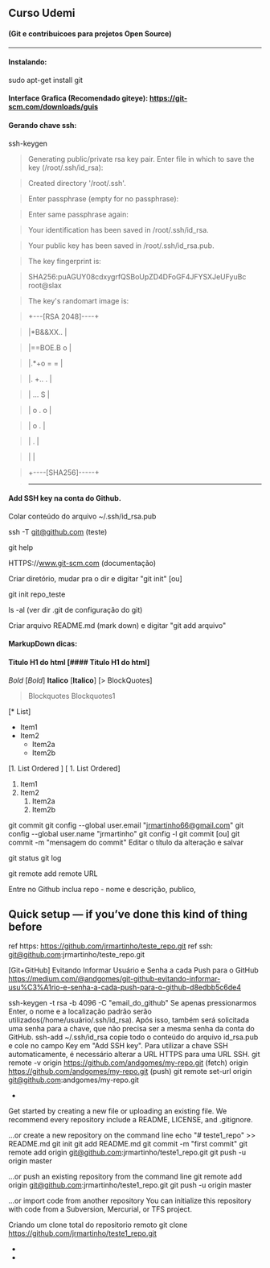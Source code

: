 ## Curso Udemi 
#### (Git e contribuicoes para projetos Open Source)
-----
#### Instalando:

sudo apt-get install git

#### Interface Grafica (Recomendado giteye): https://git-scm.com/downloads/guis

#### Gerando chave ssh:

ssh-keygen

> Generating public/private rsa key pair.
> Enter file in which to save the key (/root/.ssh/id_rsa): 

> Created directory '/root/.ssh'.

> Enter passphrase (empty for no passphrase): 

> Enter same passphrase again:

> Your identification has been saved in /root/.ssh/id_rsa.

> Your public key has been saved in /root/.ssh/id_rsa.pub.

> The key fingerprint is:

> SHA256:puAGUY08cdxygrfQSBoUpZD4DFoGF4JFYSXJeUFyuBc root@slax

> The key's randomart image is:

> +---[RSA 2048]----+

> |*B&&XX..         |

> |==BOE.B o        |

> |.*+o = =         |

> |. +.. .          |

> |  ...   S        |

> |   o . o         |

> |    o .          |

> |   .             |

> |                 |

> +----[SHA256]-----+

> ----


#### Add SSH key na conta do Github. 

Colar conteúdo do arquivo ~/.ssh/id_rsa.pub
 
ssh -T git@github.com (teste) 

git help <comando>
 
HTTPS://www.git-scm.com (documentação) 

Criar diretório, mudar pra o dir e digitar "git init"  [ou]
 
git init repo_teste 

ls -al (ver dir .git de configuração do git) 

Criar arquivo README.md (mark down) e digitar "git add arquivo" 


#### MarkupDown dicas:
#### Titulo H1 do html [#### Titulo H1 do html]
*Bold* [*Bold*] **Italico** [**Italico**]
[> BlockQuotes]
> Blockquotes
> Blockquotes1

[* List]
* Item1
* Item2
   * Item2a
   * Item2b

[1. List Ordered    ]
[    1. List Ordered]
1. Item1
1. Item2
   1. Item2a
   1. Item2b
  

git commit
git config --global user.email "jrmartinho66@gmail.com"
git config --global user.name "jrmartinho"
git config -l
git commit [ou]
git commit -m "mensagem do commit"
Editar o título da alteração e salvar 

git status 
git log 

git remote add remote URL 

Entre no Github inclua repo - nome e descrição, publico,  

Quick setup — if you’ve done this kind of thing before
------------------------------------------------------
ref https: https://github.com/jrmartinho/teste_repo.git
ref ssh: git@github.com:jrmartinho/teste_repo.git

[Git+GitHub] Evitando Informar Usuário e Senha a cada Push para o GitHub
https://medium.com/@andgomes/git-github-evitando-informar-usu%C3%A1rio-e-senha-a-cada-push-para-o-github-d8edbb5c6de4

ssh-keygen -t rsa -b 4096 -C "email_do_github"
 Se apenas pressionarmos Enter, o nome e a localização padrão serão
 utilizados(/home/usuário/.ssh/id_rsa). Após isso, também será solicitada
 uma senha para a chave, que não precisa ser a mesma senha da conta do GitHub.
ssh-add ~/.ssh/id_rsa
 copie todo o conteúdo do arquivo id_rsa.pub e cole no campo Key em "Add SSH key".
 Para utilizar a chave SSH automaticamente, é necessário alterar a
 URL HTTPS para uma URL SSH.
git remote -v
 origin https://github.com/andgomes/my-repo.git (fetch)
 origin https://github.com/andgomes/my-repo.git (push)
git remote set-url origin git@github.com:andgomes/my-repo.git

-
Get started by creating a new file or uploading an existing file.
We recommend every repository include a README, LICENSE, and .gitignore.

…or create a new repository on the command line
 echo "# teste1_repo" >> README.md
git init
git add README.md
git commit -m "first commit"
git remote add origin git@github.com:jrmartinho/teste1_repo.git
git push -u origin master

…or push an existing repository from the command line
 git remote add origin git@github.com:jrmartinho/teste1_repo.git
git push -u origin master

…or import code from another repository
You can initialize this repository with code from a Subversion,
 Mercurial, or TFS project.

Criando um clone total do repositorio remoto
git clone https://github.com/jrmartinho/teste1_repo.git

-
-

